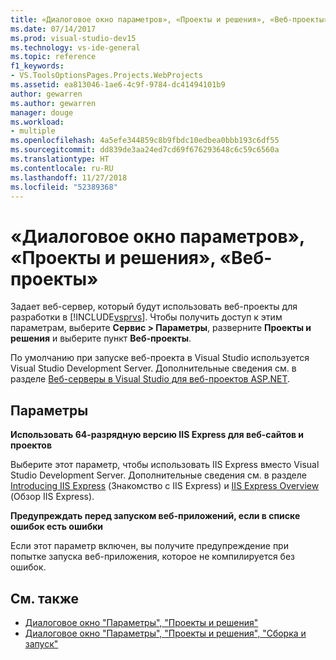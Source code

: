 ```yaml
---
title: «Диалоговое окно параметров», «Проекты и решения», «Веб-проекты»
ms.date: 07/14/2017
ms.prod: visual-studio-dev15
ms.technology: vs-ide-general
ms.topic: reference
f1_keywords:
- VS.ToolsOptionsPages.Projects.WebProjects
ms.assetid: ea813046-1ae6-4c9f-9784-dc41494101b9
author: gewarren
ms.author: gewarren
manager: douge
ms.workload:
- multiple
ms.openlocfilehash: 4a5efe344859c8b9fbdc10edbea0bbb193c6df55
ms.sourcegitcommit: dd839de3aa24ed7cd69f676293648c6c59c6560a
ms.translationtype: HT
ms.contentlocale: ru-RU
ms.lasthandoff: 11/27/2018
ms.locfileid: "52389368"
---
```

# <a name="options-dialog-box-projects-and-solutions-web-projects"></a>«Диалоговое окно параметров», «Проекты и решения», «Веб-проекты»

Задает веб-сервер, который будут использовать веб-проекты для разработки в [!INCLUDE[vsprvs](../../code-quality/includes/vsprvs_md.md)]. Чтобы получить доступ к этим параметрам, выберите **Сервис > Параметры**, разверните **Проекты и решения** и выберите пункт **Веб-проекты**.

По умолчанию при запуске веб-проекта в Visual Studio используется Visual Studio Development Server. Дополнительные сведения см. в разделе [Веб-серверы в Visual Studio для веб-проектов ASP.NET](/previous-versions/aspnet/58wxa9w5\(v\=vs.120\)).

## <a name="settings"></a>Параметры

**Использовать 64-разрядную версию IIS Express для веб-сайтов и проектов**

Выберите этот параметр, чтобы использовать IIS Express вместо Visual Studio Development Server. Дополнительные сведения см. в разделе [Introducing IIS Express](http://go.microsoft.com/?linkid=9747914) (Знакомство с IIS Express) и [IIS Express Overview](http://go.microsoft.com/?linkid=9747915) (Обзор IIS Express).

**Предупреждать перед запуском веб-приложений, если в списке ошибок есть ошибки**

Если этот параметр включен, вы получите предупреждение при попытке запуска веб-приложения, которое не компилируется без ошибок.

## <a name="see-also"></a>См. также

- [Диалоговое окно "Параметры", "Проекты и решения"](projects-and-solutions-options-dialog-box.md)
- [Диалоговое окно "Параметры", "Проекты и решения", "Сборка и запуск"](options-dialog-box-projects-and-solutions-web-projects.md)